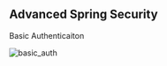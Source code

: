   ## Advanced Spring Security 
  
  
  Basic Authenticaiton
  
  ![basic_auth](https://user-images.githubusercontent.com/11626327/184307524-f5379259-3ad7-4df3-aa20-b18da7cc046d.png)
